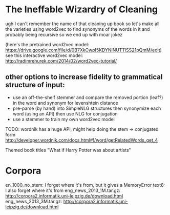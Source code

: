 The Ineffable Wizardry of Cleaning
==================================

ugh I can't remember the name of that cleaning up book
so let's make all the varieties
using word2vec to find synonyms of the words in it
and probably being recursive so we end up with moar jokez

(here's the pretrained word2vec model: https://drive.google.com/file/d/0B7XkCwpI5KDYNlNUTTlSS21pQmM/edit)
see this interactive word2vec model: http://radimrehurek.com/2014/02/word2vec-tutorial/

## other options to increase fidelity to grammatical structure of input:
 - use an off-the-shelf stemmer and compare the removed portion (leaf?) in the word and synonym for levenshtein distance
 - pre-parse (by hand) into SimpleNLG structures
   then synonymize each word (using an API)
   then use NLG for conjugation
 - use a stemmer to train my own word2vec model

TODO: wordnik has a huge API, might help doing the stem -> conjugated form
http://developer.wordnik.com/docs.html#!/word/getRelatedWords_get_4

Themed book titles
"What if Harry Potter was about artists"

Corpora
========

en_1000_no_stem: I forget where it's from, but it gives a MemoryError
text8: I also forget where it's from
eng_news_2013_1M.tar.gz: http://corpora2.informatik.uni-leipzig.de/download.html
eng_news_2013_3M.tar.gz: http://corpora2.informatik.uni-leipzig.de/download.html